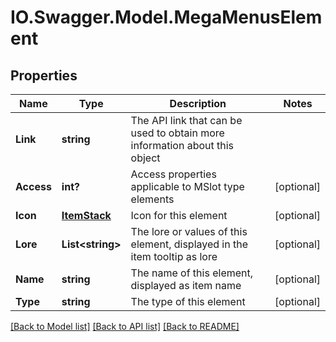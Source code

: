 # IO.Swagger.Model.MegaMenusElement
## Properties

Name | Type | Description | Notes
------------ | ------------- | ------------- | -------------
**Link** | **string** | The API link that can be used to obtain more information about this object | 
**Access** | **int?** | Access properties applicable to MSlot type elements | [optional] 
**Icon** | [**ItemStack**](ItemStack.md) | Icon for this element | [optional] 
**Lore** | **List&lt;string&gt;** | The lore or values of this element, displayed in the item tooltip as lore | [optional] 
**Name** | **string** | The name of this element, displayed as item name | [optional] 
**Type** | **string** | The type of this element | [optional] 

[[Back to Model list]](../README.md#documentation-for-models) [[Back to API list]](../README.md#documentation-for-api-endpoints) [[Back to README]](../README.md)

